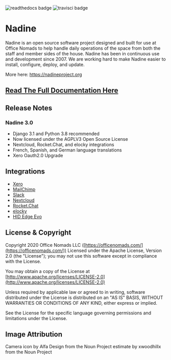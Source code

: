 ![readthedocs badge](https://readthedocs.org/projects/nadine/badge/) ![travisci badge](https://travis-ci.org/nadineproject/nadine.svg?branch=master)

# Nadine

Nadine is an open source software project designed and built for use at Office Nomads to help handle daily operations of the space from both the staff and member sides of the house. Nadine has been in continuous use and development since 2007. We are working hard to make Nadine easier to install, configure, deploy, and update.

More here:  https://nadineproject.org

## [Read The Full Documentation Here](https://nadine.readthedocs.io/en/master/)

## Release Notes

### Nadine 3.0
- Django 3.1 and Python 3.8 recommended
- Now licensed under the AGPLV3 Open Source License
- Nextcloud, Rocket.Chat, and elocky integrations
- French, Spanish, and German language translations
- Xero Oauth2.0 Upgrade

## Integrations
- [Xero](https://xero.com)
- [MailChimp](https://mailchimp.com)
- [Slack](https://slack.com/)
- [Nextcloud](https://nextcloud.com)
- [Rocket.Chat](https://rocket.chat)
- [elocky](https://elocky.com)
- [HID Edge Evo](https://www.hidglobal.com/products/controllers/edge-evo)

## License & Copyright

Copyright 2020 Office Nomads LLC ([https://officenomads.com/](https://officenomads.com/)) Licensed under the Apache License, Version 2.0 (the "License"); you may not use this software except in compliance with the License.

You may obtain a copy of the License at [http://www.apache.org/licenses/LICENSE-2.0](http://www.apache.org/licenses/LICENSE-2.0)

Unless required by applicable law or agreed to in writing, software distributed under the License is distributed on an "AS IS" BASIS, WITHOUT WARRANTIES OR CONDITIONS OF ANY KIND, either express or implied.

See the License for the specific language governing permissions and limitations under the License.

## Image Attribution

Camera icon by Alfa Design from the Noun Project
estimate by xwoodhillx from the Noun Project  
